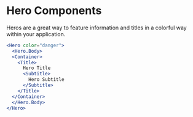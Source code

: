 # Hero Components

Heros are a great way to feature information and titles in a colorful way within your application. 

```jsx
<Hero color="danger">
  <Hero.Body>
  <Container>
    <Title>
      Hero Title
      <Subtitle>
        Hero Subtitle
      </Subtitle>
    </Title>
  </Container>
  </Hero.Body>
</Hero>
```
